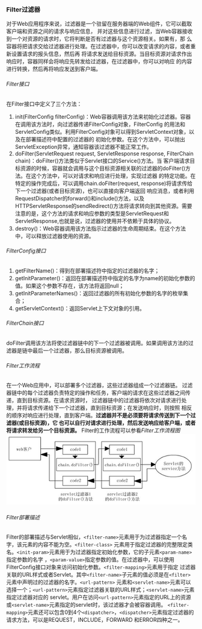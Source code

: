 ### Filter过滤器
对于Web应用程序来说，过滤器是一个驻留在服务器端的Web组件，它可以截取客户端和资源之间的请求与响应信息，
并对这些信息进行过滤，当Web容器接收到一个对资源的请求时，它将判断是否有过滤器与这个资源相关。如果有，那
么容器将把请求交给过滤器进行处理。在过滤器中，你可以改变请求的内容，或者重新设置请求的报头信息，然后再
将请求发送给目标资源。当目标资源对请求作出响应时，容器同样会将响应先转发给过滤器，在过滤器中，你可以对响应
的内容进行转换，然后再将响应发送到客户端。

###### Filter接口
在Filter接口中定义了三个方法：
1. init(FilterConfig filterConfig)：Web容器调用该方法来初始化过滤器。容器在调用该方法时，向过滤器传递FilterConfig对象，FilterConfig
的用法和ServletConfig类似。利用FilterConfig对象可以得到ServletContext对象，以及在部署描述符中配置的过滤器的
初始化参数。在这个方法中，可以抛出ServletException异常，通知容器该过滤器不能正常工作。
2. doFilter(ServletRequest request, ServletResponse response, FilterChain chain)：doFilter()方法类似于Servlet接口的Service()方法。当
客户端请求目标资源的时候，容器就会调用与这个目标资源相关联的过滤器的doFilter()方法。在这个方法中，可以对请求和响应进行处理，实现过滤器
的特定功能。在特定的操作完成后，可以调用chain.doFilter(request, response)将请求传给下一个过滤器(或者目标资源)，也可以直接向客户端返回
响应消息，或者利用RequestDispatcher的forward()和include()方法，以及HTTPServletResponse的sendRedirect()方法将请求转向到其他资源。需要
注意的是，这个方法的请求和响应参数的类型是ServletRequest和ServletResponse,也就是说，过滤器的使用并不依赖于具体的协议。
3. destroy()：Web容器调用该方法指示过滤器的生命周期结束。在这个方法中，可以释放过滤器使用的资源。

###### FilterConfig接口
1. getFilterName()：得到在部署描述符中指定的过滤器的名字；
2. getInitParameter()：返回在部署描述符中指定的名字为name的初始化参数的值。如果这个参数不存在，该方法将返回null；
3. getInitParameterNames()：返回过滤器的所有初始化参数的名字的枚举集合；
4. getServletContext()：返回Servlet上下文对象的引用。

###### FilterChain接口
doFilter调用该方法将使过滤器链中的下一个过滤器被调用。如果调用该方法的过滤器是链中最后一个过滤器，那么目标资源被调用。

###### Filter工作流程
在一个Web应用中，可以部署多个过滤器，这些过滤器组成一个过滤器链。
过滤器链中的每个过滤器负责特定的操作和任务，客户端的请求在这些过滤器之间传递，直到目标资源。在请求资源时，
过滤器链中的过滤器将依次对请求进行处理，并将请求传递给下一个过滤器，直到目标资源；在发送响应时，则按照
相反的顺序对响应进行处理，直到客户端。**过滤器并不是必须要将请求传送到下一个过滤器(或目标资源)，它
也可以自行对请求进行处理，然后发送响应给客户端，或者将请求转发给另一个目标资源。**
Filter的工作流程可以参看*Filter工作流程图*  ![图1-1][Servlet_Filter]

###### Filter部署描述
Filter的部署描述与Servlet相似，`<filter-name>`元素用于为过滤器指定一个名字，该元素的内容不能为空。`<filter-class>`
元素用于指定过滤器的完整限定类名。`<init-param>`元素用于为过滤器指定初始化参数，它的子元素`<param-name>`指定参数的名字
，`<param-value>`指定参数的值。在过滤器中，可以使用FilterConfig接口对象来访问初始化参数。`<filter-mapping>`元素用于指定
过滤器关联的URL样式或者Servlet。其中`<filter-name>`子元素的值必须是在`<filter>`元素中声明过的过滤器的名字。`<url-pattern>`
元素和`<servlet-name>`元素可以选择一个；`<url-pattern>`元素指定过滤器关联的URL样式；`<servlet-name>`元素指定过滤器对应的
servlet。用户在访问`<url-pattern>`元素指定的URL上的资源或`<servlet-name>`元素指定的servlet时，该过滤器才会被容器调用。
`<filter-mapping>`元素还可以包含0到4个`<dispatcher>`，`<dispatcher>`元素指定过滤器的请求方法，可以是REQUEST，INCLUDE，FORWARD
和ERROR四种之一。



[Servlet_Filter]: ../image/Servlet_Filter.png "图1-1"